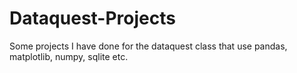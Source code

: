 # Dataquest-Projects
Some projects I have done for the dataquest class that use pandas, matplotlib, numpy, sqlite etc.
